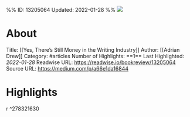 %%
ID: 13205064
Updated: 2022-01-28
%%
![](https://readwise-assets.s3.amazonaws.com/static/images/article1.be68295a7e40.png)

# About
Title: [[Yes, There’s Still Money in the Writing Industry]]
Author: [[Adrian Drew]]
Category: #articles
Number of Highlights: ==1==
Last Highlighted: *2022-01-28*
Readwise URL: https://readwise.io/bookreview/13205064
Source URL: https://medium.com/p/a66e1da16844


# Highlights 
r  ^278321630

